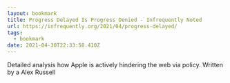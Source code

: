 ```yaml
---
layout: bookmark
title: Progress Delayed Is Progress Denied - Infrequently Noted
url: https://infrequently.org/2021/04/progress-delayed/
tags:
  - bookmark
date: 2021-04-30T22:33:58.410Z
---
```

Detailed analysis how Apple is actively hindering the web via policy. Written by a Alex Russell